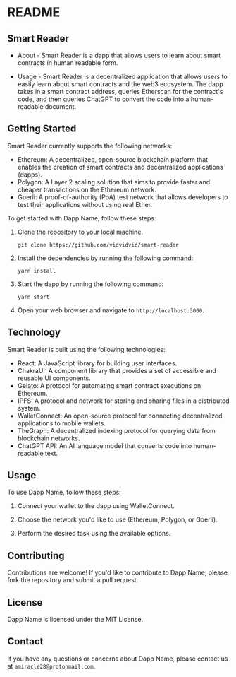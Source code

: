# README

## Smart Reader
 - About - Smart Reader is a dapp that allows users to learn about smart contracts in human readable form. 
 
 - Usage -  Smart Reader is a decentralized application that allows users to easily learn about smart contracts and the web3 ecosystem. The dapp takes in a smart contract address, queries Etherscan for the contract's code, and then queries ChatGPT to convert the code into a human-readable document.

## Getting Started
Smart Reader currently supports the following networks:

-   Ethereum: A decentralized, open-source blockchain platform that enables the creation of smart contracts and decentralized applications (dapps).
-   Polygon: A Layer 2 scaling solution that aims to provide faster and cheaper transactions on the Ethereum network.
-   Goerli: A proof-of-authority (PoA) test network that allows developers to test their applications without using real Ether.

To get started with Dapp Name, follow these steps:

1.  Clone the repository to your local machine.

	`git clone https://github.com/vidvidvid/smart-reader` 

2.  Install the dependencies by running the following command:

	 `yarn install`

3.  Start the dapp by running the following command:

    `yarn start`


4.  Open your web browser and navigate to `http://localhost:3000`.

## Technology
Smart Reader is built using the following technologies:

-   React: A JavaScript library for building user interfaces.
-   ChakraUI: A component library that provides a set of accessible and reusable UI components.
-   Gelato: A protocol for automating smart contract executions on Ethereum.
-   IPFS: A protocol and network for storing and sharing files in a distributed system.
-   WalletConnect: An open-source protocol for connecting decentralized applications to mobile wallets.
-   TheGraph: A decentralized indexing protocol for querying data from blockchain networks.
-   ChatGPT API: An AI language model that converts code into human-readable text.

## Usage
To use Dapp Name, follow these steps:

1.  Connect your wallet to the dapp using WalletConnect.
    
2.  Choose the network you'd like to use (Ethereum, Polygon, or Goerli).
    
3.  Perform the desired task using the available options.
## Contributing
Contributions are welcome! If you'd like to contribute to Dapp Name, please fork the repository and submit a pull request.
## License
Dapp Name is licensed under the MIT License. 
## Contact 
If you have any questions or concerns about Dapp Name, please contact us at `amiracle28@protonmail.com`.

